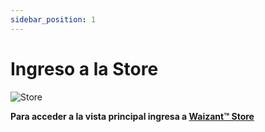 ```yaml
---
sidebar_position: 1
---
```


# Ingreso a la Store

![Store](/img/store-usuario/1.png )

**Para acceder a la vista principal ingresa a [Waizant™ Store](https://www.Waizant.com)**
